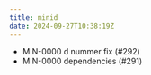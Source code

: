 ```yaml
---
title: minid
date: 2024-09-27T10:38:19Z
---
```

- MIN-0000 d nummer fix (#292)
- MIN-0000 dependencies (#291)

